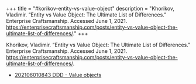 +++
title = "#korikov-entity-vs-value-object"
description = "Khorikov, Vladimir. “Entity vs Value Object: The Ultimate List of Differences.” Enterprise Craftsmanship. Accessed June 1, 2021. https://enterprisecraftsmanship.com/posts/entity-vs-value-object-the-ultimate-list-of-differences/."
+++

Khorikov, Vladimir. “Entity vs Value Object: The Ultimate List of Differences.” Enterprise Craftsmanship. Accessed June 1, 2021. https://enterprisecraftsmanship.com/posts/entity-vs-value-object-the-ultimate-list-of-differences/.

- [202106010843 DDD - Value objects](/zettelkasten/202106010843-ddd---value-objects)
